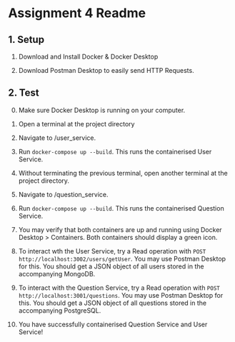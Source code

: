 # Assignment 4 Readme

## 1. Setup

1. Download and Install Docker & Docker Desktop

2. Download Postman Desktop to easily send HTTP Requests.

## 2. Test

0. Make sure Docker Desktop is running on your computer.

1. Open a terminal at the project directory

2. Navigate to /user_service.

3. Run ```docker-compose up --build```. This runs the containerised User Service.

4. Without terminating the previous terminal, open another terminal at the project directory.

5. Navigate to /question_service.

6. Run ```docker-compose up --build```. This runs the containerised Question Service.

7. You may verify that both containers are up and running using Docker Desktop > Containers. Both containers should display a green icon.

8. To interact wth the User Service, try a Read operation with ```POST http://localhost:3002/users/getUser```. You may use Postman Desktop for this. You should get a JSON object of all users stored in the accompanying MongoDB.

9. To interact with the Question Service, try a Read operation with ```POST http://localhost:3001/questions```. You may use Postman Desktop for this. You should get a JSON object of all questions stored in the accompanying PostgreSQL. 

10. You have successfully containerised Question Service and User Service!